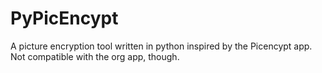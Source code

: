 # PyPicEncypt
A picture encryption tool written in python inspired by the Picencypt app. Not compatible with the org app, though.
